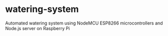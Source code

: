 # watering-system
Automated watering system using NodeMCU ESP8266 microcontrollers and Node.js server on Raspberry Pi
